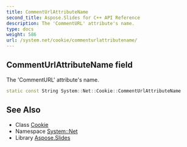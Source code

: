```yaml
---
title: CommentUrlAttributeName
second_title: Aspose.Slides for C++ API Reference
description: The 'CommentURL' attribute's name.
type: docs
weight: 586
url: /system.net/cookie/commenturlattributename/
---
```

## CommentUrlAttributeName field


The 'CommentURL' attribute's name.

```cpp
static const String System::Net::Cookie::CommentUrlAttributeName
```

## See Also

* Class [Cookie](../)
* Namespace [System::Net](../../)
* Library [Aspose.Slides](../../../)